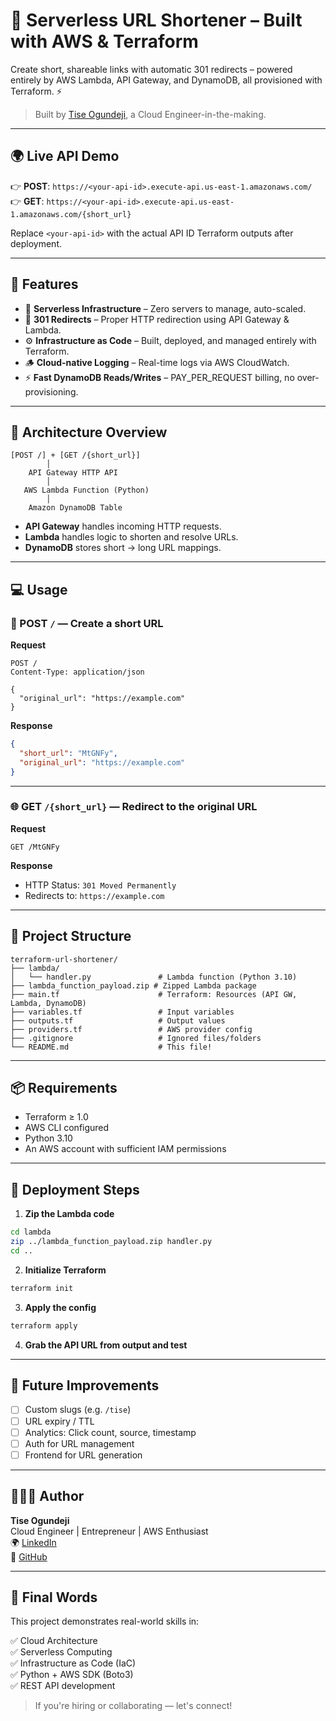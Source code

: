 
# 🔗 Serverless URL Shortener – Built with AWS & Terraform

Create short, shareable links with automatic 301 redirects – powered entirely by AWS Lambda, API Gateway, and DynamoDB, all provisioned with Terraform. ⚡️

> Built by [Tise Ogundeji](https://www.linkedin.com/in/tise-ogundeji-a08890246), a Cloud Engineer-in-the-making.

---

## 🌍 Live API Demo

👉 **POST**: `https://<your-api-id>.execute-api.us-east-1.amazonaws.com/`  
👉 **GET**: `https://<your-api-id>.execute-api.us-east-1.amazonaws.com/{short_url}`

Replace `<your-api-id>` with the actual API ID Terraform outputs after deployment.

---

## 🚀 Features

- 🔐 **Serverless Infrastructure** – Zero servers to manage, auto-scaled.
- 🔁 **301 Redirects** – Proper HTTP redirection using API Gateway & Lambda.
- ⚙️ **Infrastructure as Code** – Built, deployed, and managed entirely with Terraform.
- 🪵 **Cloud-native Logging** – Real-time logs via AWS CloudWatch.
- ⚡ **Fast DynamoDB Reads/Writes** – PAY_PER_REQUEST billing, no over-provisioning.

---

## 🧱 Architecture Overview

```
[POST /] + [GET /{short_url}]
        │
    API Gateway HTTP API
        │
   AWS Lambda Function (Python)
        │
    Amazon DynamoDB Table
```

- **API Gateway** handles incoming HTTP requests.
- **Lambda** handles logic to shorten and resolve URLs.
- **DynamoDB** stores short → long URL mappings.

---

## 💻 Usage

### 🔨 POST `/` — Create a short URL

**Request**

```http
POST /
Content-Type: application/json

{
  "original_url": "https://example.com"
}
```

**Response**

```json
{
  "short_url": "MtGNFy",
  "original_url": "https://example.com"
}
```

---

### 🌐 GET `/{short_url}` — Redirect to the original URL

**Request**

```http
GET /MtGNFy
```

**Response**

- HTTP Status: `301 Moved Permanently`
- Redirects to: `https://example.com`

---

## 📁 Project Structure

```
terraform-url-shortener/
├── lambda/
│   └── handler.py               # Lambda function (Python 3.10)
├── lambda_function_payload.zip # Zipped Lambda package
├── main.tf                      # Terraform: Resources (API GW, Lambda, DynamoDB)
├── variables.tf                 # Input variables
├── outputs.tf                   # Output values
├── providers.tf                 # AWS provider config
├── .gitignore                   # Ignored files/folders
└── README.md                    # This file!
```

---

## 📦 Requirements

- Terraform ≥ 1.0
- AWS CLI configured
- Python 3.10
- An AWS account with sufficient IAM permissions

---

## 🧪 Deployment Steps

1. **Zip the Lambda code**

```bash
cd lambda
zip ../lambda_function_payload.zip handler.py
cd ..
```

2. **Initialize Terraform**

```bash
terraform init
```

3. **Apply the config**

```bash
terraform apply
```

4. **Grab the API URL from output and test**

---

## 🔮 Future Improvements

- [ ] Custom slugs (e.g. `/tise`)
- [ ] URL expiry / TTL
- [ ] Analytics: Click count, source, timestamp
- [ ] Auth for URL management
- [ ] Frontend for URL generation

---

## 👨🏽‍💻 Author

**Tise Ogundeji**  
Cloud Engineer | Entrepreneur | AWS Enthusiast  
🌍 [LinkedIn](https://www.linkedin.com/in/tise-ogundeji-a08890246)  
🐙 [GitHub](https://github.com/xxTise)

---

## 🏁 Final Words

This project demonstrates real-world skills in:

✅ Cloud Architecture  
✅ Serverless Computing  
✅ Infrastructure as Code (IaC)  
✅ Python + AWS SDK (Boto3)  
✅ REST API development

> If you're hiring or collaborating — let's connect!
